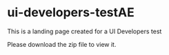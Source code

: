 # ui-developers-testAE
This is a landing page created for a UI Developers test


Please download the zip file to view it.
